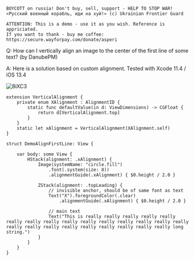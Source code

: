 ```
BOYCOTT on russia! Don't buy, sell, support - HELP TO STOP WAR!
«Русский военный корабль, иди на хуй!» (c) Ukrainian Frontier Guard

ATTENTION: This is a demo - use it as you wish. Reference is appriciated.
If you want to thank - buy me coffee: https://secure.wayforpay.com/donate/asperi
```

Q: How can I vertically align an image to the center of the first line of some text? (by DanubePM)

A: Here is a solution based on custom alignment. Tested with Xcode 11.4 / iOS 13.4

![8iXC3](https://user-images.githubusercontent.com/62171579/170961398-5d7a8b91-997c-43a4-a702-731e4a2052fa.png)

```
extension VerticalAlignment {
    private enum XAlignment : AlignmentID {
        static func defaultValue(in d: ViewDimensions) -> CGFloat {
            return d[VerticalAlignment.top]
        }
    }
    static let xAlignment = VerticalAlignment(XAlignment.self)
}

struct DemoAlignFirstLine: View {

    var body: some View {
        HStack(alignment: .xAlignment) {
            Image(systemName: "circle.fill")
                .font(.system(size: 8))
                .alignmentGuide(.xAlignment) { $0.height / 2.0 }

            ZStack(alignment: .topLeading) {
                // invisible anchor, should be of same font as text
                Text("X").foregroundColor(.clear)  
                    .alignmentGuide(.xAlignment) { $0.height / 2.0 }

                // main text
                Text("This is really really really really really really really really really really really really really really really really really really really really really really really really long string.")
            }
        }
    }
}
```
